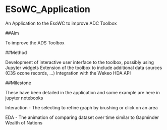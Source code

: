 # ESoWC_Application
An Application to the EsoWC to improve ADC Toolbox

##Aim

To improve the ADS Toolbox

##Method

Development of interactive user interface to the toolbox, possibly using Jupyter widgets
Extension of the toolbox to include additional data sources (C3S ozone records, ...)
Integration with the Wekeo HDA API

##Milestone 

These have been detailed in the application and some example are here in jupyter notebooks 

Interaction - The selecting to refine graph by brushing or click on an area

EDA - The animation of comparing dataset over time similar to Gapminder Wealth of Nations 
